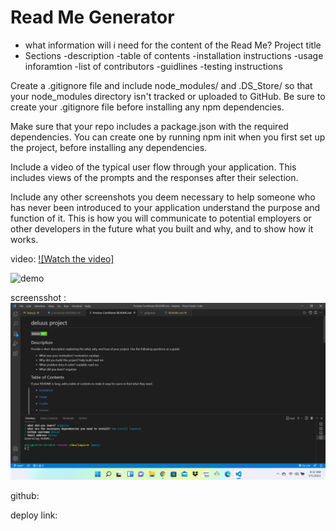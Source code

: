 # Read Me Generator

- what information will i need for the content of the Read Me?
Project title
- Sections
  -description
  -table of contents
  -installation instructions
  -usage inforamtion
  -list of contributors
  -guidlines 
  -testing instructions


Create a .gitignore file and include node_modules/ and .DS_Store/ so that your node_modules directory isn't tracked or uploaded to GitHub. Be sure to create your .gitignore file before installing any npm dependencies.


Make sure that your repo includes a package.json with the required dependencies. You can create one by running npm init when you first set up the project, before installing any dependencies.


Include a video of the typical user flow through your application. This includes views of the prompts and the responses after their selection.


Include any other screenshots you deem necessary to help someone who has never been introduced to your application understand the purpose and function of it. This is how you will communicate to potential employers or other developers in the future what you built and why, and to show how it works.

video:
[![Watch the video]](https://watch.screencastify.com/v/N4Zw3Me4jeLEqyVPqqRI)


 ![demo](https://user-images.githubusercontent.com/91577221/148994315-def17c39-06d6-4a71-bf26-cffcb14c1236.gif )


screensshot :
![](./images/HW9.png)



github:


deploy link:
